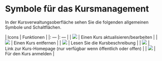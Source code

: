 # Symbole für das Kursmanagement

In der Kursverwaltungsoberfläche sehen Sie die folgenden allgemeinen Symbole und Schaltflächen.

\| Icons \| Funktionen \| \|: — \|: — \| \| ![](../../.gitbook/assets/graphics77.png) \| Einen Kurs aktualisieren/bearbeiten \| \| ![](../../.gitbook/assets/images25%20%282%29.png) \| Einen Kurs entfernen \| \| ![](../../.gitbook/assets/images22%20%285%29.png) \| Lesen Sie die Kursbeschreibung \| \| ![](../../.gitbook/assets/images23%20%283%29.png) \| Link zur Kurs-Homepage \(nur verfügbar wenn öffentlich oder offen\) \| \| ![](../../.gitbook/assets/images274.png) \| Für den Kurs anmelden \|

